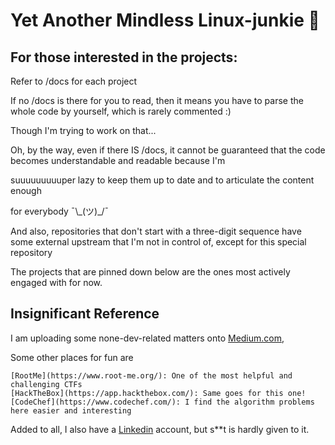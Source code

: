 # Yet Another Mindless Linux-junkie :zany_face:

## For those interested in the projects:

Refer to /docs for each project

If no /docs is there for you to read, then it means you have to parse the whole code by yourself, which is rarely commented :)

Though I'm trying to work on that...

Oh, by the way, even if there IS /docs, it cannot be guaranteed that the code becomes  understandable and readable because I'm

suuuuuuuuuper lazy to keep them up to date and to articulate the content enough

for everybody ¯\\\_(ツ)_/¯

And also, repositories that don't start with a three-digit sequence have some external upstream that I'm not in control of, except for this special repository

The projects that are pinned down below are the ones most actively engaged with for now.


## Insignificant Reference

I am uploading some none-dev-related matters onto [Medium.com](https://medium.com/@seantywork),

Some other places for fun are

    [RootMe](https://www.root-me.org/): One of the most helpful and challenging CTFs
    [HackTheBox](https://app.hackthebox.com/): Same goes for this one!
    [CodeChef](https://www.codechef.com/): I find the algorithm problems here easier and interesting 


Added to all, I also have a [Linkedin](https://www.linkedin.com/in/sean-taehoon-yoon/) account, but s**t is hardly given to it.




